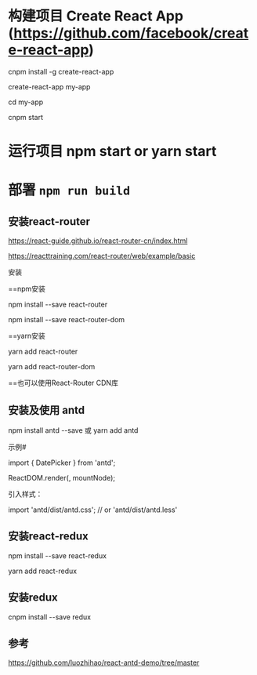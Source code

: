 # 构建项目 Create React App (https://github.com/facebook/create-react-app)
cnpm install -g create-react-app

create-react-app my-app

cd my-app

cnpm start

# 运行项目 npm start or yarn start

# 部署 `npm run build`

## 安装react-router

https://react-guide.github.io/react-router-cn/index.html

https://reacttraining.com/react-router/web/example/basic

安装

==npm安装

npm install --save react-router

npm install --save react-router-dom


==yarn安装

yarn add react-router

yarn add react-router-dom


==也可以使用React-Router CDN库

<script src="https://unpkg.com/react-router/umd/ReactRouter.min.js"></script>

## 安装及使用 antd

npm install antd --save  或  yarn add antd

示例#

import { DatePicker } from 'antd';

ReactDOM.render(<DatePicker />, mountNode);

引入样式：

import 'antd/dist/antd.css';  // or 'antd/dist/antd.less'

## 安装react-redux

npm install --save react-redux

yarn add react-redux

## 安装redux

cnpm install --save redux


## 参考
https://github.com/luozhihao/react-antd-demo/tree/master




